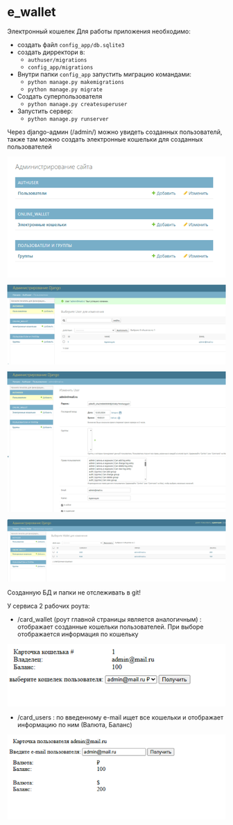 # e_wallet
Электронный кошелек
Для работы приложения необходимо:
- создать файл ```config_app/db.sqlite3```
- создать дирректори в:
  - ```authuser/migrations```
  - ```config_app/migrations```
- Внутри папки ```config_app``` запустить миграцию командами:
  - ```python manage.py makemigrations```
  - ```python manage.py migrate ```
- Создать суперпользователя
  - ```python manage.py createsuperuser```
- Запустить сервер:
  - ```python manage.py runserver```

Через django-админ (/admin/) можно увидеть созданных пользователй, также там можно создать электронные кошельки для созданных пользователей

![img_2.png](img_2.png)

![img_3.png](img_3.png)

![img_4.png](img_4.png)

![img_5.png](img_5.png)

Созданную БД и папки не отслеживать в git!

У сервиса 2 рабочих роута:
- /card_wallet (роут главной страницы является аналогичным) : отображает созданные кошельки пользователей. При выборе отображается информация по кошельку

![img_1.png](img_1.png)
- /card_users : по введенному e-mail ищет все кошельки и отображает информацию по ним (Валюта, Баланс)

![img.png](img.png)
